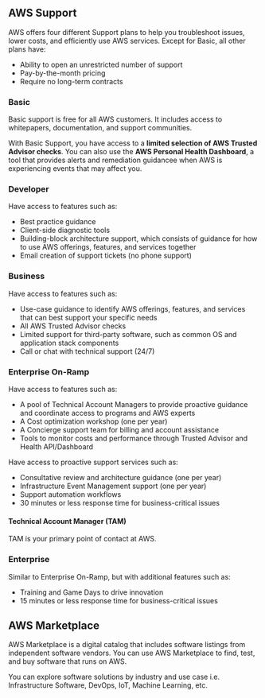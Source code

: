 ## AWS Support

AWS offers four different Support plans to help you troubleshoot issues, lower costs, and efficiently use AWS services. Except for Basic, all other plans have:

- Ability to open an unrestricted number of support
- Pay-by-the-month pricing
- Require no long-term contracts

### Basic

Basic support is free for all AWS customers. It includes access to whitepapers, documentation, and support communities.

With Basic Support, you have access to a **limited selection of AWS Trusted Advisor checks**. You can also use the **AWS Personal Health Dashboard**, a tool that provides alerts and remediation guidancee when AWS is experiencing events that may affect you.

### Developer

Have access to features such as:

- Best practice guidance
- Client-side diagnostic tools
- Building-block architecture support, which consists of guidance for how to use AWS offerings, features, and services together
- Email creation of support tickets (no phone support)

### Business

Have access to features such as:

- Use-case guidance to identify AWS offerings, features, and services that can best support your specific needs
- All AWS Trusted Advisor checks
- Limited support for third-party software, such as common OS and application stack components
- Call or chat with technical support (24/7)

### Enterprise On-Ramp

Have access to features such as:

- A pool of Technical Account Managers to provide proactive guidance and coordinate access to programs and AWS experts
- A Cost optimization workshop (one per year)
- A Concierge support team for billing and account assistance
- Tools to monitor costs and performance through Trusted Advisor and Health API/Dashboard

Have access to proactive support services such as:

- Consultative review and architecture guidance (one per year)
- Infrastructure Event Management support (one per year)
- Support automation workflows
- 30 minutes or less response time for business-critical issues

#### Technical Account Manager (TAM)

TAM is your primary point of contact at AWS.

### Enterprise

Similar to Enterprise On-Ramp, but with additional features such as:

- Training and Game Days to drive innovation
- 15 minutes or less response time for business-critical issues

## AWS Marketplace

AWS Marketplace is a digital catalog that includes software listings from independent software vendors. You can use AWS Marketplace to find, test, and buy software that runs on AWS.

You can explore software solutions by industry and use case i.e. Infrastructure Software, DevOps, IoT, Machine Learning, etc.
